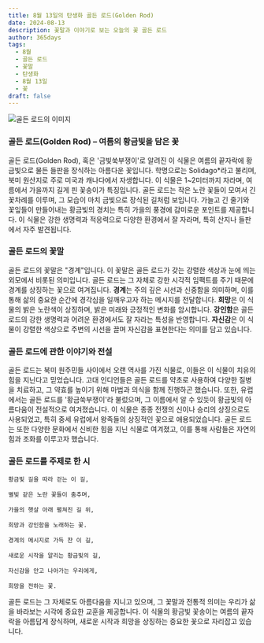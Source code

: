```yaml
---
title: 8월 13일의 탄생화 골든 로드(Golden Rod)
date: 2024-08-13
description: 꽃말과 이야기로 보는 오늘의 꽃 골든 로드
author: 365days
tags:
  - 8월
  - 골든 로드
  - 꽃말
  - 탄생화
  - 8월 13일
  - 꽃
draft: false
---
```



![골든 로드의 이미지](https://cdn.pixabay.com/photo/2016/08/11/21/26/golden-rod-1586871_640.jpg#center)


### 골든 로드(Golden Rod) – 여름의 황금빛을 담은 꽃

골든 로드(Golden Rod), 혹은 '금빛쑥부쟁이'로 알려진 이 식물은 여름의 끝자락에 황금빛으로 물든 들판을 장식하는 아름다운 꽃입니다. 학명으로는 Solidago*라고 불리며, 북미 원산지로 주로 미국과 캐나다에서 자생합니다. 이 식물은 1~2미터까지 자라며, 여름에서 가을까지 길게 핀 꽃송이가 특징입니다. 골든 로드는 작은 노란 꽃들이 모여서 긴 꽃차례를 이루며, 그 모습이 마치 금빛으로 장식된 길처럼 보입니다. 가늘고 긴 줄기와 꽃잎들이 만들어내는 황금빛의 경치는 특히 가을의 풍경에 감미로운 포인트를 제공합니다. 이 식물은 강한 생명력과 적응력으로 다양한 환경에서 잘 자라며, 특히 산지나 들판에서 자주 발견됩니다.

### 골든 로드의 꽃말

골든 로드의 꽃말은 "경계"입니다. 이 꽃말은 골든 로드가 갖는 강렬한 색상과 눈에 띄는 외모에서 비롯된 의미입니다. 골든 로드는 그 자체로 강한 시각적 임팩트를 주기 때문에 경계를 상징하는 꽃으로 여겨집니다. **경계**는 주의 깊은 시선과 신중함을 의미하며, 이를 통해 삶의 중요한 순간에 경각심을 일깨우고자 하는 메시지를 전달합니다. **희망**은 이 식물의 밝은 노란색이 상징하며, 밝은 미래와 긍정적인 변화를 암시합니다. **강인함**은 골든 로드의 강한 생명력과 어려운 환경에서도 잘 자라는 특성을 반영합니다. **자신감**은 이 식물이 강렬한 색상으로 주변의 시선을 끌며 자신감을 표현한다는 의미를 담고 있습니다.

### 골든 로드에 관한 이야기와 전설

골든 로드는 북미 원주민들 사이에서 오랜 역사를 가진 식물로, 이들은 이 식물이 치유의 힘을 지닌다고 믿었습니다. 고대 인디언들은 골든 로드를 약초로 사용하여 다양한 질병을 치료하고, 그 약효를 높이기 위해 마법과 의식을 함께 진행하곤 했습니다. 또한, 유럽에서는 골든 로드를 '황금쑥부쟁이'라 불렀으며, 그 이름에서 알 수 있듯이 황금빛의 아름다움이 전설적으로 여겨졌습니다. 이 식물은 종종 전쟁의 신이나 승리의 상징으로도 사용되었고, 특히 중세 유럽에서 왕족들의 상징적인 꽃으로 애용되었습니다. 골든 로드는 또한 다양한 문화에서 신비한 힘을 지닌 식물로 여겨졌고, 이를 통해 사람들은 자연의 힘과 조화를 이루고자 했습니다.

### 골든 로드를 주제로 한 시

	황금빛 길을 따라 걷는 이 길,
	
	별빛 같은 노란 꽃들이 춤추며,
	
	가을의 햇살 아래 펼쳐진 길 위,
	
	희망과 강인함을 노래하는 꽃.
	
	경계의 메시지로 가득 찬 이 길,
	
	새로운 시작을 알리는 황금빛의 길,
	
	자신감을 안고 나아가는 우리에게,
	
	희망을 전하는 꽃.
	
골든 로드는 그 자체로도 아름다움을 지니고 있으며, 그 꽃말과 전통적 의미는 우리가 삶을 바라보는 시각에 중요한 교훈을 제공합니다. 이 식물의 황금빛 꽃송이는 여름의 끝자락을 아름답게 장식하며, 새로운 시작과 희망을 상징하는 중요한 꽃으로 자리잡고 있습니다.